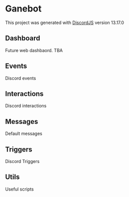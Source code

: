 # Ganebot

This project was generated with [DiscordJS](https://github.com/discordjs/discord.js/) version 13.17.0

## Dashboard

Future web dashbaord. TBA

## Events

Discord events

## Interactions

Discord interactions

## Messages

Default messages 

## Triggers

Discord Triggers

## Utils

Useful scripts